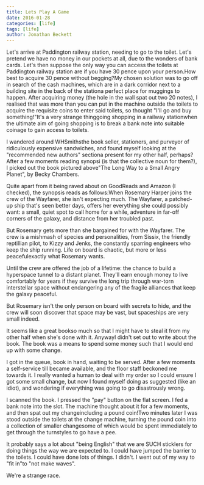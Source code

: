 ```yaml
---
title: Lets Play A Game
date: 2016-01-28
categories: [life]
tags: [life]
author: Jonathan Beckett
---
```


Let's arrive at Paddington railway station, needing to go to the toilet. Let's pretend we have no money in our pockets at all, due to the wonders of bank cards. Let's then suppose the only way you can access the toilets at Paddington railway station are if you have 30 pence upon your person.How best to acquire 30 pence without begging?My chosen solution was to go off in search of the cash machines, which are in a dark corridor next to a building site in the back of the stationa perfect place for muggings to happen. After acquiring money (the hole in the wall spat out two 20 notes), I realised that was more than you can put in the machine outside the toilets to acquire the requisite coins to enter said toilets, so thought "I'll go and buy something!"It's a very strange thinggoing shopping in a railway stationwhen the ultimate aim of going shopping is to break a bank note into suitable coinage to gain access to toilets.

I wandered around WHSmithsthe book seller, stationers, and purveyor of ridiculously expensive sandwiches, and found myself looking at the "recommended new authors" sectiona present for my other half, perhaps?After a few moments reading synopsi (is that the collective noun for them?), I picked out the book pictured above"The Long Way to a Small Angry Planet", by Becky Chambers.

Quite apart from it being raved about on GoodReads and Amazon (I checked), the synopsis reads as follows:When Rosemary Harper joins the crew of the Wayfarer, she isn't expecting much. The Wayfarer, a patched-up ship that's seen better days, offers her everything she could possibly want: a small, quiet spot to call home for a while, adventure in far-off corners of the galaxy, and distance from her troubled past.

But Rosemary gets more than she bargained for with the Wayfarer. The crew is a mishmash of species and personalities, from Sissix, the friendly reptillian pilot, to Kizzy and Jenks, the constantly sparring engineers who keep the ship running. Life on board is chaotic, but more or less peacefulexactly what Rosemary wants.

Until the crew are offered the job of a lifetime: the chance to build a hyperspace tunnel to a distant planet. They'll earn enough money to live comfortably for years if they survive the long trip through war-torn interstellar space without endangering any of the fragile alliances that keep the galaxy peaceful.

But Rosemary isn't the only person on board with secrets to hide, and the crew will soon discover that space may be vast, but spaceships are very small indeed.

It seems like a great bookso much so that I might have to steal it from my other half when she's done with it. AnywayI didn't set out to write about the book. The book was a means to spend some money such that I would end up with some change.

I got in the queue, book in hand, waiting to be served. After a few moments a self-service till became available, and the floor staff beckoned me towards it. I really wanted a human to deal with my order so I could ensure I got some small change, but now I found myself doing as suggested (like an idiot), and wondering if everything was going to go disastrously wrong.

I scanned the book. I pressed the "pay" button on the flat screen. I fed a bank note into the slot. The machine thought about it for a few moments, and then spat out my changeincluding a pound coin!Two minutes later I was stood outside the toilets at the change machine, turning the pound coin into a collection of smaller changesome of which would be spent immediately to get through the turnstyles to go have a pee.

It probably says a lot about "being English" that we are SUCH sticklers for doing things the way we are expected to. I could have jumped the barrier to the toilets. I could have done lots of things. I didn't. I went out of my way to "fit in"to "not make waves".

We're a strange race.
